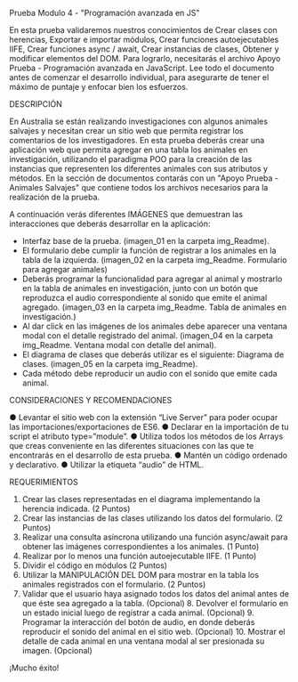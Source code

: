 Prueba Modulo 4 - "Programación avanzada en JS"

En esta prueba validaremos nuestros conocimientos de Crear clases con herencias, Exportar e importar módulos, Crear funciones autoejecutables IIFE, Crear funciones async / await, Crear instancias de clases, Obtener y modificar elementos del DOM.
Para lograrlo, necesitarás el archivo Apoyo Prueba - Programación avanzada en JavaScript. Lee todo el documento antes de comenzar el desarrollo individual, para asegurarte de tener el máximo de puntaje y enfocar bien los esfuerzos.

DESCRIPCIÓN

En Australia se están realizando investigaciones con algunos animales salvajes y necesitan crear un sitio web que permita registrar los comentarios de los investigadores. En esta prueba deberás crear una aplicación web que permita agregar en una tabla los animales en investigación, utilizando el paradigma POO para la creación de las instancias que representen los diferentes animales con sus atributos y métodos.
En la sección de documentos contarás con un "Apoyo Prueba - Animales Salvajes" que contiene todos los archivos necesarios para la realización de la prueba. 

A continuación verás diferentes IMÁGENES que demuestran las interacciones que deberás desarrollar en la aplicación:

* Interfaz base de la prueba. (imagen_01 en la carpeta img_Readme). 
* El formulario debe cumplir la función de registrar a los animales en la tabla de la izquierda. (imagen_02 en la carpeta img_Readme. Formulario para agregar animales)
* Deberás programar la funcionalidad para agregar al animal y mostrarlo en la tabla de animales en investigación, junto con un botón que reproduzca el audio correspondiente al sonido que emite el animal agregado. (imagen_03 en la carpeta img_Readme. Tabla de animales en investigación.)
* Al dar click en las imágenes de los animales debe aparecer una ventana modal con el detalle registrado del animal. (imagen_04 en la carpeta img_Readme. Ventana modal con detalle del animal).
* El diagrama de clases que deberás utilizar es el siguiente: Diagrama de clases. (imagen_05 en la carpeta img_Readme). 
* Cada método debe reproducir un audio con el sonido que emite cada animal.

CONSIDERACIONES Y RECOMENDACIONES

● Levantar el sitio web con la extensión “Live Server” para poder ocupar las importaciones/exportaciones de ES6.
● Declarar en la importación de tu script el atributo type=”module”.
● Utiliza todos los métodos de los Arrays que creas conveniente en las diferentes situaciones con las que te encontrarás en el desarrollo de esta prueba.
● Mantén un código ordenado y declarativo.
● Utilizar la etiqueta “audio” de HTML.

REQUERIMIENTOS

1. Crear las clases representadas en el diagrama implementando la herencia indicada. (2 Puntos)
2. Crear las instancias de las clases utilizando los datos del formulario. (2 Puntos)
3. Realizar una consulta asíncrona utilizando una función async/await para obtener las imágenes correspondientes a los animales. (1 Punto)
4. Realizar por lo menos una función autoejecutable IIFE. (1 Punto)
5. Dividir el código en módulos (2 Puntos)
6. Utilizar la MANIPULACIÓN DEL DOM para mostrar en la tabla los animales registrados con el formulario. (2 Puntos)
7. Validar que el usuario haya asignado todos los datos del animal antes de que éste sea agregado a la tabla. (Opcional) 8. Devolver el formulario en un estado inicial luego de registrar a cada animal. (Opcional) 9. Programar la interacción del botón de audio, en donde deberás reproducir el sonido del animal en el sitio web. (Opcional) 10. Mostrar el detalle de cada animal en una ventana modal al ser presionada su imagen. (Opcional)

¡Mucho éxito!
